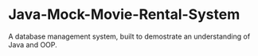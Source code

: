 # Java-Mock-Movie-Rental-System
A database management system, built to demostrate an understanding of Java and OOP. 
